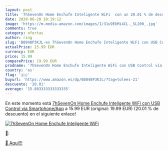 ```yaml
---
layout: post
title: '7hSevenOn Home Enchufe Inteligente WiFi  con un 20.01 % de descuento'
date: 2020-06-20 10:19:12
image: 'https://m.media-amazon.com/images/I/31u9EkMi4CL._SL200_.jpg'
comments: true
category: ofertas
author: ring
slug: 'B0848P3KJL-es 7hSevenOn Home Enchufe Inteligente WiFi con USB Control vía Smartphone/App'
actualPrice: 15.99 EUR
currency: EUR
price: 15.99
comparePrice: 19.99 EUR
prodname: '7hSevenOn Home Enchufe Inteligente WiFi con USB Control vía Smartphone/App'
country: 'es'
flag: '🇪🇸'
buyurl: 'https://www.amazon.es/dp/B0848P3KJL/?tag=tolees-21'
descuento: '20.01'
average: '15.803333333333335'
---
```


En este momento está [7hSevenOn Home Enchufe Inteligente WiFi con USB Control vía Smartphone/App](https://www.amazon.es/dp/B0848P3KJL/?tag=tolees-21) a 15.99 EUR (original: 19.99 EUR) (20.01 %  de descuento) en el siguiente enlace!

[![7hSevenOn Home Enchufe Inteligente WiFi ](https://m.media-amazon.com/images/I/31u9EkMi4CL._SL200_.jpg)](https://www.amazon.es/dp/B0848P3KJL/?tag=tolees-21)

🔎:


[🛒 Aquí!!!](https://www.amazon.es/dp/B0848P3KJL/?tag=tolees-21)
